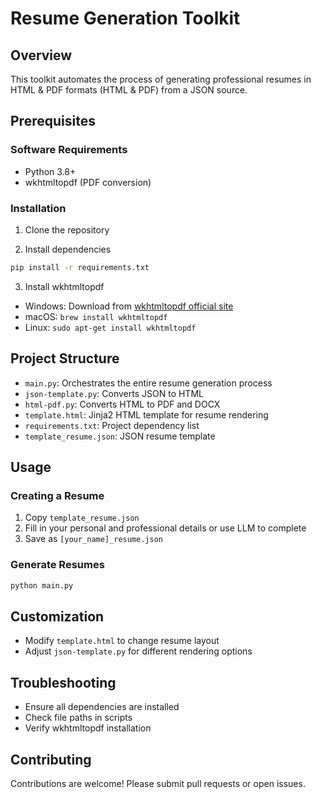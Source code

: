 # Resume Generation Toolkit

## Overview
This toolkit automates the process of generating professional resumes in HTML & PDF formats (HTML & PDF) from a JSON source.

## Prerequisites

### Software Requirements
- Python 3.8+
- wkhtmltopdf (PDF conversion)

### Installation

1. Clone the repository

2. Install dependencies
```bash
pip install -r requirements.txt
```

3. Install wkhtmltopdf
- Windows: Download from [wkhtmltopdf official site](https://wkhtmltopdf.org/downloads.html)
- macOS: `brew install wkhtmltopdf`
- Linux: `sudo apt-get install wkhtmltopdf`

## Project Structure
- `main.py`: Orchestrates the entire resume generation process
- `json-template.py`: Converts JSON to HTML
- `html-pdf.py`: Converts HTML to PDF and DOCX
- `template.html`: Jinja2 HTML template for resume rendering
- `requirements.txt`: Project dependency list
- `template_resume.json`: JSON resume template

## Usage

### Creating a Resume
1. Copy `template_resume.json`
2. Fill in your personal and professional details or use LLM to complete
3. Save as `[your_name]_resume.json`

### Generate Resumes
```bash
python main.py
```

## Customization
- Modify `template.html` to change resume layout
- Adjust `json-template.py` for different rendering options

## Troubleshooting
- Ensure all dependencies are installed
- Check file paths in scripts
- Verify wkhtmltopdf installation

## Contributing
Contributions are welcome! Please submit pull requests or open issues.

